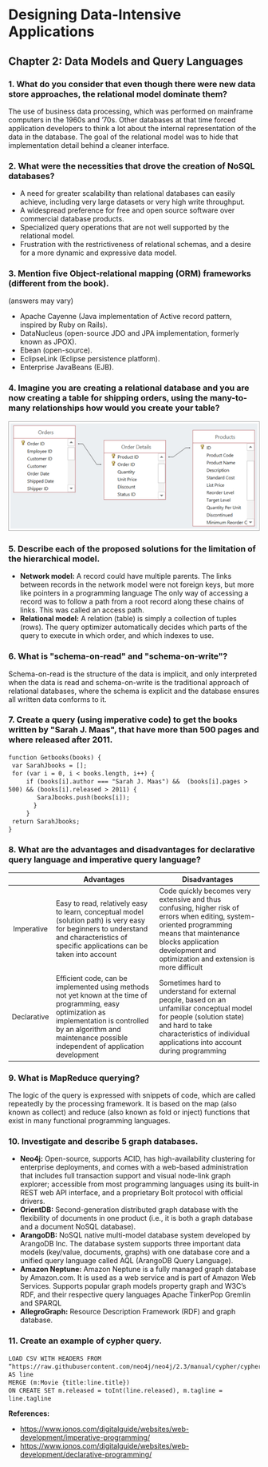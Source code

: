 # Designing Data-Intensive Applications
 
## Chapter 2: Data Models and Query Languages

### 1.  What do you consider that even though there were new data store approaches, the relational model dominate them?
The use of business data processing, which was performed on mainframe computers in the 1960s and ’70s. Other databases at that time forced application developers to think a lot about the internal representation of the data in the database. The goal of the relational model was to hide that implementation detail behind a cleaner interface.

### 2. What were the necessities that drove the creation of NoSQL databases?
- A need for greater scalability than relational databases can easily achieve, including
very large datasets or very high write throughput.
- A widespread preference for free and open source software over commercial
database products.
- Specialized query operations that are not well supported by the relational model.
- Frustration with the restrictiveness of relational schemas, and a desire for a more
dynamic and expressive data model.

### 3. Mention five Object-relational mapping (ORM) frameworks (different from the book).
(answers may vary)
- Apache Cayenne (Java implementation of Active record pattern, inspired by Ruby on Rails).
- DataNucleus (open-source JDO and JPA implementation, formerly known as JPOX).
- Ebean (open-source).
- EclipseLink (Eclipse persistence platform).
- Enterprise JavaBeans (EJB).

### 4. Imagine you are creating a relational database and you are now creating a table for shipping orders, using the many-to-many relationships how would you create your table?
![many-to-may](img/948134e3-2c9d-4767-88ff-f8bbd27d5f58.png)

### 5. Describe each of the proposed solutions for the limitation of the hierarchical model.
- **Network model:** A record could have multiple parents. The links between records in the network model were not foreign keys, but more like pointers in a programming language The only way of accessing a record was to follow a path from a root record along these chains of links. This was called an access path.
- **Relational model:** A relation (table) is simply a collection of tuples (rows). The query optimizer automatically decides which parts of the query to execute in which order, and which indexes to use.

### 6. What is "schema-on-read" and "schema-on-write"?
Schema-on-read is the structure of the data is implicit, and only interpreted when the data is read and schema-on-write is the traditional approach of relational databases, where the schema is explicit and the database ensures all written data conforms to it.

### 7. Create a  query (using imperative code) to get the books written by "Sarah J. Maas", that have more than 500 pages and where released after 2011.
```
function Getbooks(books) {
 var SarahJbooks = [];
 for (var i = 0, i < books.length, i++) {
     if (books[i].author === "Sarah J. Maas") &&  (books[i].pages > 500) && (books[i].released > 2011) {
        SaraJbooks.push(books[i]);
       }
     }
 return SarahJbooks;
}
```

### 8. What are the advantages and disadvantages for declarative query language and imperative query language?
|             | Advantages                                                                                                                                                                                                                   | Disadvantages                                                                                                                                                                                                                  |
|:-----------:|------------------------------------------------------------------------------------------------------------------------------------------------------------------------------------------------------------------------------|--------------------------------------------------------------------------------------------------------------------------------------------------------------------------------------------------------------------------------|
|  Imperative | Easy to read, relatively easy to learn, conceptual model (solution path) is very easy for beginners to understand and characteristics of specific applications can be taken into account                                     | Code quickly becomes very extensive and thus confusing, higher risk of errors when editing, system-oriented programming means that maintenance blocks application development and optimization and extension is more difficult |
| Declarative | Efficient code, can be implemented using methods not yet known at the time of programming, easy optimization as implementation is controlled by an algorithm and maintenance possible independent of application development | Sometimes hard to understand for external people, based on an unfamiliar conceptual model for people (solution state) and hard to take characteristics of individual applications into account during programming              |

### 9. What is MapReduce querying?
The logic of the query is expressed with snippets of code, which are called repeatedly by the processing framework. It is based on the map (also known as collect) and reduce (also known as fold or inject) functions that exist in many functional programming languages.

### 10. Investigate and describe 5 graph databases. 
- **Neo4j:** Open-source, supports ACID, has high-availability clustering for enterprise deployments, and comes with a web-based administration that includes full transaction support and visual node-link graph explorer; accessible from most programming languages using its built-in REST web API interface, and a proprietary Bolt protocol with official drivers.
- **OrientDB:** Second-generation distributed graph database with the flexibility of documents in one product (i.e., it is both a graph database and a document NoSQL database).
- **ArangoDB:** NoSQL native multi-model database system developed by ArangoDB Inc. The database system supports three important data models (key/value, documents, graphs) with one database core and a unified query language called AQL (ArangoDB Query Language).
- **Amazon Neptune:** Amazon Neptune is a fully managed graph database by Amazon.com. It is used as a web service and is part of Amazon Web Services. Supports popular graph models property graph and W3C’s RDF, and their respective query languages Apache TinkerPop Gremlin and SPARQL
- **AllegroGraph:** Resource Description Framework (RDF) and graph database.

### 11. Create an example of cypher query.
```
LOAD CSV WITH HEADERS FROM “https://raw.githubusercontent.com/neo4j/neo4j/2.3/manual/cypher/cypherdocs/src/docs/graphgists/querytuning/movies.csv” AS line 
MERGE (m:Movie {title:line.title}) 
ON CREATE SET m.released = toInt(line.released), m.tagline = line.tagline
```


**References:** 
- https://www.ionos.com/digitalguide/websites/web-development/imperative-programming/
- https://www.ionos.com/digitalguide/websites/web-development/declarative-programming/
